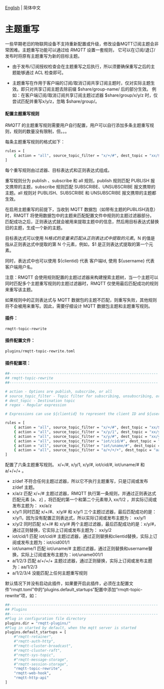 [English](../en_US/topic-rewrite.md)  | 简体中文

# 主题重写

一些早期老旧的物联网设备不支持重新配置或升级，修改设备MQTT订阅主题会非常困难。主题重写功能可以通过给 *RMQTT* 设置一套规则，
它可以在订阅/退订/发布时将原有主题重写为新的目标主题。


* 由于发布/订阅授权检查会在主题重写之后执行，所以须要确保重写之后的主题能够通过 ACL 检查即可。


* 主题重写在作用于客户端的订阅/取消订阅共享订阅主题时，仅对实际主题生效。即只对共享订阅主题去除前缀 $share/group-name/ 后的部分生效。 
例如：在客户端订阅/取消订阅共享订阅主题过滤器 $share/group/x/y/z 时，仅尝试匹配并重写x/y/z，忽略 $share/group/。

#### 配置主题重写规则

*RMQTT* 的主题重写规则需要用户自行配置，用户可以自行添加多条主题重写规则，规则的数量没有限制，但。。。

每条主题重写规则的格式如下：
```bash
rules = [
    { action = "all", source_topic_filter = "x/+/#", dest_topic = "xx/$1/$2", regex = "^x/(.+)/(.+)$" }
]
```

每个重写规则由过滤器、目标表达式和正则表达式组成。

重写规则分为 publish 、subscribe 和 all 规则，publish 规则匹配 PUBLISH 报文携带的主题，subscribe 规则匹配 SUBSCRIBE、UNSUBSCRIBE 
报文携带的主题。all 规则对 PUBLISH、SUBSCRIBE 和 UNSUBSCRIBE 报文携带的主题都生效。

在启用主题重写的前提下，当收到 MQTT 数据包（如带有主题的PUBLISH消息）时，RMQTT 将使用数据包中的主题来匹配配置文件中规则的主题过滤器部分。
匹配成功之后，正则表达式就会被用来提取主题中的信息，然后用目标表达式替换旧的主题，生成一个新的主题。

目标表达式可以使用 $N 格式的变量来匹配从正则表达式中提取的元素。$N 的值是指从正则表达式中提取的第 N 个元素，例如，$1 是正则表达式提取的第一个元素。

同时，表达式中也可以使用 ${clientid} 代表 客户端Id, 使用 ${username} 代表 客户端用户名。

注意：RMQTT 会使用规则配置的主题过滤器来构建搜索主题树，当一个主题可以同时匹配多个主题重写规则的主题过滤器时，RMQTT 仅使用最后匹配成功的规则来重写该主题。

如果规则中的正则表达式与 MQTT 数据包的主题不匹配，则重写失败，其他规则将不会被用来重写。因此，需要仔细设计 MQTT 数据包主题和主题重写规则。



#### 插件：

```bash
rmqtt-topic-rewrite
```

#### 插件配置文件：

```bash
plugins/rmqtt-topic-rewrite.toml
```

#### 插件配置项：

```bash
##--------------------------------------------------------------------
## rmqtt-topic-rewrite
##--------------------------------------------------------------------

# action - Options are publish, subscribe, or all
# source_topic_filter - Topic filter for subscribing, unsubscribing, or publishing messages
# dest_topic - Destination topic
# regex - Regular expression

# Expressions can use ${clientid} to represent the client ID and ${username} to represent the client username.

rules = [
    { action = "all", source_topic_filter = "x/+/#", dest_topic = "xx/$1/$2", regex = "^x/(.+)/(.+)$" },
    { action = "all", source_topic_filter = "x/y/1", dest_topic = "xx/y/1" },
    { action = "all", source_topic_filter = "x/y/#", dest_topic = "xx/y/$1", regex = "^x/y/(.+)$" },
    { action = "all", source_topic_filter = "iot/cid/#", dest_topic = "iot/${clientid}/$1", regex = "^iot/cid/(.+)$" },
    { action = "all", source_topic_filter = "iot/uname/#", dest_topic = "iot/${username}/$1", regex = "^iot/uname/(.+)$" },
    { action = "all", source_topic_filter = "a/+/+/+", dest_topic = "aa/$1/$2/$3", regex = "^a/(.+)/(.+)/(.+)$" }
]
```

配置了六条主题重写规则。 x/+/#, x/y/1, x/y/#, iot/cid/#, iot/uname/# 和 a/+/+/+ 。

* z/def 不符合任何主题过滤器，所以它不执行主题重写，只是订阅或发布 z/def 主题。
* x/a/z 匹配 x/+/# 主题过滤器，RMQTT 执行第一条规则，并通过正则表达式匹配元素 [a、z] ，将匹配的第一个和第二个元素带入 xx/$1/$2 ，并实际订阅或发布主题为： xx/a/z
* x/y/1 同时匹配 x/+/#、x/y/# 和 x/y/1 三个主题过滤器，最后匹配成功的是：x/y/1，因为没有配置正则表达式，所以实际订阅或发布主题为： xx/y/1
* x/y/2 同时匹配 x/+/# 和 x/y/# 两个主题过滤器，最后匹配成功的是：x/y/#，通过正则替换，它实际上订阅或发布主题为： xx/y/2
* iot/cid/1 匹配 iot/cid/# 主题过滤器，通过正则替换和clientid替换，实际上订阅或发布主题为：iot/cid001/1
* iot/uname/1 匹配 iot/uname/# 主题过滤器，通过正则替换和username替换，实际上订阅或发布主题为：iot/uname001/1
* a/1/2/3 匹配 a/+/+/+ 主题过滤器，通过正则替换，实际上订阅或发布主题为：aa/1/2/3
* a/1/2/3/4 没能匹配上任何主题重写规则

默认情况下并没有启动此插件，如果要开启此插件，必须在主配置文件“rmqtt.toml”中的“plugins.default_startups”配置中添加“rmqtt-topic-rewrite”项，如：
```bash
##--------------------------------------------------------------------
## Plugins
##--------------------------------------------------------------------
#Plug in configuration file directory
plugins.dir = "rmqtt-plugins/"
#Plug in started by default, when the mqtt server is started
plugins.default_startups = [
    #"rmqtt-retainer",
    #"rmqtt-auth-http",
    #"rmqtt-cluster-broadcast",
    #"rmqtt-cluster-raft",
    #"rmqtt-sys-topic",
    #"rmqtt-message-storage",
    #"rmqtt-session-storage",
    "rmqtt-topic-rewrite",
    "rmqtt-web-hook",
    "rmqtt-http-api"
]
```

